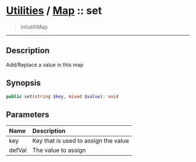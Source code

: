 # [Utilities](util.md) / [Map](util-Map.md) :: set
 > im\util\Map
____

## Description
Add/Replace a value in this map

## Synopsis
```php
public set(string $key, mixed $value): void
```

## Parameters
| Name | Description |
| :--- | :---------- |
| key | Key that is used to assign the value |
| defVal | The value to assign |
